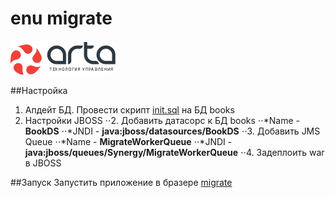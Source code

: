 enu migrate
=============
![logo](src/main/webapp/img/arta.png)

##Настройка

1. Апдейт БД. Провести скрипт [init.sql](init.sql) на БД books
2. Настройки JBOSS
⋅⋅2. Добавить датасорс к БД books 
⋅⋅*Name -  **BookDS**
⋅⋅*JNDI - **java:jboss/datasources/BookDS**
⋅⋅3. Добавить JMS Queue
⋅⋅*Name - **MigrateWorkerQueue**
⋅⋅*JNDI - **java:jboss/queues/Synergy/MigrateWorkerQueue**
⋅⋅4. Задеплоить war в JBOSS
 
##Запуск
Запустить приложение в бразере [migrate](http://localhost:8080/migrate/)